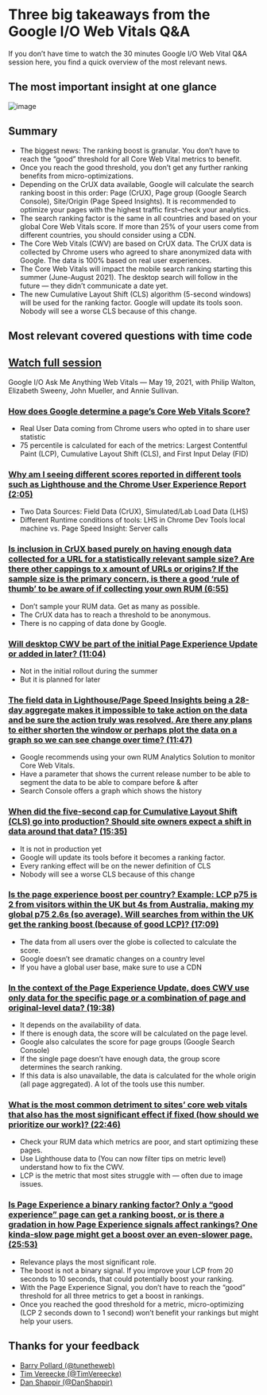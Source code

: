 # Three big takeaways from the Google I/O Web Vitals Q&A
If you don’t have time to watch the 30 minutes Google I/O Web Vital Q&A session here, you find a quick overview of the most relevant news.

## The most important insight at one glance

![image](https://user-images.githubusercontent.com/21277749/119262133-724f5b00-bbda-11eb-978b-cdec2d54bae6.png)

## Summary
* The biggest news: The ranking boost is granular. You don’t have to reach the “good” threshold for all Core Web Vital metrics to benefit.
* Once you reach the good threshold, you don’t get any further ranking benefits from micro-optimizations.
* Depending on the CrUX data available, Google will calculate the search ranking boost in this order: Page (CrUX), Page group (Google Search Console), Site/Origin (Page Speed Insights). It is recommended to optimize your pages with the highest traffic first–check your analytics.
* The search ranking factor is the same in all countries and based on your global Core Web Vitals score. If more than 25% of your users come from different countries, you should consider using a CDN.
* The Core Web Vitals (CWV) are based on CrUX data. The CrUX data is collected by Chrome users who agreed to share anonymized data with Google. The data is 100% based on real user experiences.
* The Core Web Vitals will impact the mobile search ranking starting this summer (June-August 2021). The desktop search will follow in the future — they didn’t communicate a date yet.
* The new Cumulative Layout Shift (CLS) algorithm (5-second windows) will be used for the ranking factor. Google will update its tools soon. Nobody will see a worse CLS because of this change.

## Most relevant covered questions with time code

## [Watch full session](https://youtu.be/HWm6WNkHs90)
Google I/O Ask Me Anything Web Vitals — May 19, 2021, with Philip Walton, Elizabeth Sweeny, John Mueller, and Annie Sullivan.

### [How does Google determine a page’s Core Web Vitals Score?](https://youtu.be/HWm6WNkHs90)

* Real User Data coming from Chrome users who opted in to share user statistic
* 75 percentile is calculated for each of the metrics: Largest Contentful Paint (LCP), Cumulative Layout Shift (CLS), and First Input Delay (FID)

### [Why am I seeing different scores reported in different tools such as Lighthouse and the Chrome User Experience Report (2:05)](https://youtu.be/HWm6WNkHs90?t=127)

* Two Data Sources: Field Data (CrUX), Simulated/Lab Load Data (LHS)
* Different Runtime conditions of tools: LHS in Chrome Dev Tools local machine vs. Page Speed Insight: Server calls

### [Is inclusion in CrUX based purely on having enough data collected for a URL for a statistically relevant sample size? Are there other cappings to x amount of URLs or origins? If the sample size is the primary concern, is there a good ‘rule of thumb’ to be aware of if collecting your own RUM (6:55)](https://youtu.be/HWm6WNkHs90?t=415)
 

* Don’t sample your RUM data. Get as many as possible.
* The CrUX data has to reach a threshold to be anonymous.
* There is no capping of data done by Google.

### [Will desktop CWV be part of the initial Page Experience Update or added in later? (11:04)](https://youtu.be/HWm6WNkHs90?t=664)

* Not in the initial rollout during the summer
* But it is planned for later

### [The field data in Lighthouse/Page Speed Insights being a 28-day aggregate makes it impossible to take action on the data and be sure the action truly was resolved. Are there any plans to either shorten the window or perhaps plot the data on a graph so we can see change over time? (11:47)](https://youtu.be/HWm6WNkHs90?t=707)

* Google recommends using your own RUM Analytics Solution to monitor Core Web Vitals.
* Have a parameter that shows the current release number to be able to segment the data to be able to compare before & after
* Search Console offers a graph which shows the history

### [When did the five-second cap for Cumulative Layout Shift (CLS) go into production? Should site owners expect a shift in data around that data? (15:35)](https://youtu.be/HWm6WNkHs90?t=935)
 
* It is not in production yet
* Google will update its tools before it becomes a ranking factor.
* Every ranking effect will be on the newer definition of CLS
* Nobody will see a worse CLS because of this change

### [Is the page experience boost per country? Example: LCP p75 is 2 from visitors within the UK but 4s from Australia, making my global p75 2.6s (so average). Will searches from within the UK get the ranking boost (because of good LCP)? (17:09)](https://youtu.be/HWm6WNkHs90?t=1029)

* The data from all users over the globe is collected to calculate the score.
* Google doesn’t see dramatic changes on a country level
* If you have a global user base, make sure to use a CDN

### [In the context of the Page Experience Update, does CWV use only data for the specific page or a combination of page and original-level data? (19:38)](https://youtu.be/HWm6WNkHs90?t=1178)

* It depends on the availability of data.
* If there is enough data, the score will be calculated on the page level.
* Google also calculates the score for page groups (Google Search Console)
* If the single page doesn’t have enough data, the group score determines the search ranking.
* If this data is also unavailable, the data is calculated for the whole origin (all page aggregated). A lot of the tools use this number.

### [What is the most common detriment to sites’ core web vitals that also has the most significant effect if fixed (how should we prioritize our work)? (22:46)](https://youtu.be/HWm6WNkHs90?t=1366)

* Check your RUM data which metrics are poor, and start optimizing these pages.
* Use Lighthouse data to (You can now filter tips on metric level) understand how to fix the CWV.
* LCP is the metric that most sites struggle with — often due to image issues.

### [Is Page Experience a binary ranking factor? Only a “good experience” page can get a ranking boost, or is there a gradation in how Page Experience signals affect rankings? One kinda-slow page might get a boost over an even-slower page. (25:53)](https://youtu.be/HWm6WNkHs90?t=1553)

* Relevance plays the most significant role.
* The boost is not a binary signal. If you improve your LCP from 20 seconds to 10 seconds, that could potentially boost your ranking.
* With the Page Experience Signal, you don’t have to reach the “good” threshold for all three metrics to get a boost in rankings.
* Once you reached the good threshold for a metric, micro-optimizing (LCP 2 seconds down to 1 second) won’t benefit your rankings but might help your users.


## Thanks for your feedback
* [Barry Pollard (@tunetheweb)](https://twitter.com/tunetheweb)
* [Tim Vereecke (@TimVereecke)](https://twitter.com/TimVereecke)
* [Dan Shappir (@DanShappir)](https://twitter.com/DanShappir)
